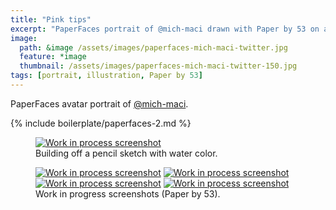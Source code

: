 ```yaml
---
title: "Pink tips"
excerpt: "PaperFaces portrait of @mich-maci drawn with Paper by 53 on an iPad."
image: 
  path: &image /assets/images/paperfaces-mich-maci-twitter.jpg 
  feature: *image
  thumbnail: /assets/images/paperfaces-mich-maci-twitter-150.jpg
tags: [portrait, illustration, Paper by 53]
---
```


PaperFaces avatar portrait of <a href="http://twitter.com/mich-maci">@mich-maci</a>.

{% include boilerplate/paperfaces-2.md %}

<figure>
	<a href="{{ site.url }}/assets/images/paperfaces-mich-maci-process-1-lg.jpg"><img src="{{ site.url }}/assets/images/paperfaces-mich-maci-process-1-750.jpg" alt="Work in process screenshot"></a>
	<figcaption>Building off a pencil sketch with water color.</figcaption>
</figure>

<figure class="half">
	<a href="{{ site.url }}/assets/images/paperfaces-mich-maci-process-2-lg.jpg"><img src="{{ site.url }}/assets/images/paperfaces-mich-maci-process-2-600.jpg" alt="Work in process screenshot"></a>
	<a href="{{ site.url }}/assets/images/paperfaces-mich-maci-process-3-lg.jpg"><img src="{{ site.url }}/assets/images/paperfaces-mich-maci-process-3-600.jpg" alt="Work in process screenshot"></a>
	<a href="{{ site.url }}/assets/images/paperfaces-mich-maci-process-4-lg.jpg"><img src="{{ site.url }}/assets/images/paperfaces-mich-maci-process-4-600.jpg" alt="Work in process screenshot"></a>
	<a href="{{ site.url }}/assets/images/paperfaces-mich-maci-process-5-lg.jpg"><img src="{{ site.url }}/assets/images/paperfaces-mich-maci-process-5-600.jpg" alt="Work in process screenshot"></a>
	<figcaption>Work in progress screenshots (Paper by 53).</figcaption>
</figure>
